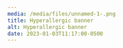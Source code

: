 ```yaml
---
media: /media/files/unnamed-1-.png
title: Hyperallergic banner
alt: Hyperallergic banner
date: 2023-01-03T11:17:00-0500
---
```

